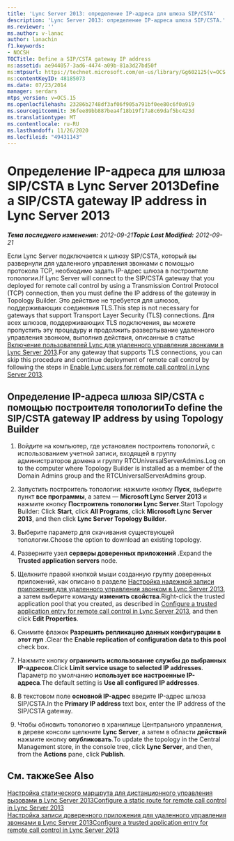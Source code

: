 ```yaml
---
title: 'Lync Server 2013: определение IP-адреса для шлюза SIP/CSTA'
description: 'Lync Server 2013: определение IP-адреса шлюза SIP/CSTA.'
ms.reviewer: ''
ms.author: v-lanac
author: lanachin
f1.keywords:
- NOCSH
TOCTitle: Define a SIP/CSTA gateway IP address
ms:assetid: ae944057-3ad6-4474-a09b-81a3d27bd50f
ms:mtpsurl: https://technet.microsoft.com/en-us/library/Gg602125(v=OCS.15)
ms:contentKeyID: 48185073
ms.date: 07/23/2014
manager: serdars
mtps_version: v=OCS.15
ms.openlocfilehash: 23286b2748df3af06f905a791bf0ee80c6f0a919
ms.sourcegitcommit: 36fee89bb887bea4f18b19f17a8c69daf5bc423d
ms.translationtype: MT
ms.contentlocale: ru-RU
ms.lasthandoff: 11/26/2020
ms.locfileid: "49431143"
---
```

# <a name="define-a-sipcsta-gateway-ip-address-in-lync-server-2013"></a><span data-ttu-id="18c53-103">Определение IP-адреса для шлюза SIP/CSTA в Lync Server 2013</span><span class="sxs-lookup"><span data-stu-id="18c53-103">Define a SIP/CSTA gateway IP address in Lync Server 2013</span></span>

<div data-xmlns="http://www.w3.org/1999/xhtml">

<div class="topic" data-xmlns="http://www.w3.org/1999/xhtml" data-msxsl="urn:schemas-microsoft-com:xslt" data-cs="https://msdn.microsoft.com/">

<div data-asp="https://msdn2.microsoft.com/asp">



</div>

<div id="mainSection">

<div id="mainBody"><span data-ttu-id="18c53-104">

<span> </span></span><span class="sxs-lookup"><span data-stu-id="18c53-104">

<span> </span></span></span>

<span data-ttu-id="18c53-105">_**Тема последнего изменения:** 2012-09-21_</span><span class="sxs-lookup"><span data-stu-id="18c53-105">_**Topic Last Modified:** 2012-09-21_</span></span>

<span data-ttu-id="18c53-106">Если Lync Server подключается к шлюзу SIP/CSTA, который вы развернули для удаленного управления звонками с помощью протокола TCP, необходимо задать IP-адрес шлюза в построителе топологии.</span><span class="sxs-lookup"><span data-stu-id="18c53-106">If Lync Server will connect to the SIP/CSTA gateway that you deployed for remote call control by using a Transmission Control Protocol (TCP) connection, then you must define the IP address of the gateway in Topology Builder.</span></span> <span data-ttu-id="18c53-107">Это действие не требуется для шлюзов, поддерживающих соединения TLS.</span><span class="sxs-lookup"><span data-stu-id="18c53-107">This step is not necessary for gateways that support Transport Layer Security (TLS) connections.</span></span> <span data-ttu-id="18c53-108">Для всех шлюзов, поддерживающих TLS подключения, вы можете пропустить эту процедуру и продолжить развертывание удаленного управления звонком, выполнив действия, описанные в статье [Включение пользователей Lync для удаленного управления звонками в Lync Server 2013](lync-server-2013-enable-lync-users-for-remote-call-control.md).</span><span class="sxs-lookup"><span data-stu-id="18c53-108">For any gateway that supports TLS connections, you can skip this procedure and continue deployment of remote call control by following the steps in [Enable Lync users for remote call control in Lync Server 2013](lync-server-2013-enable-lync-users-for-remote-call-control.md).</span></span>

<div>

## <a name="to-define-the-sipcsta-gateway-ip-address-by-using-topology-builder"></a><span data-ttu-id="18c53-109">Определение IP-адреса шлюза SIP/CSTA с помощью построителя топологии</span><span class="sxs-lookup"><span data-stu-id="18c53-109">To define the SIP/CSTA gateway IP address by using Topology Builder</span></span>

1.  <span data-ttu-id="18c53-110">Войдите на компьютер, где установлен построитель топологий, с использованием учетной записи, входящей в группу администраторов домена и группу RTCUniversalServerAdmins.</span><span class="sxs-lookup"><span data-stu-id="18c53-110">Log on to the computer where Topology Builder is installed as a member of the Domain Admins group and the RTCUniversalServerAdmins group.</span></span>

2.  <span data-ttu-id="18c53-111">Запустить построитель топологии: нажмите кнопку **Пуск**, выберите пункт **все программы**, а затем — **Microsoft Lync Server 2013** и нажмите кнопку **Построитель топологии Lync Server**.</span><span class="sxs-lookup"><span data-stu-id="18c53-111">Start Topology Builder: Click **Start**, click **All Programs**, click **Microsoft Lync Server 2013**, and then click **Lync Server Topology Builder**.</span></span>

3.  <span data-ttu-id="18c53-112">Выберите параметр для скачивания существующей топологии.</span><span class="sxs-lookup"><span data-stu-id="18c53-112">Choose the option to download an existing topology.</span></span>

4.  <span data-ttu-id="18c53-113">Разверните узел **серверы доверенных приложений** .</span><span class="sxs-lookup"><span data-stu-id="18c53-113">Expand the **Trusted application servers** node.</span></span>

5.  <span data-ttu-id="18c53-114">Щелкните правой кнопкой мыши созданную группу доверенных приложений, как описано в разделе [Настройка надежной записи приложения для удаленного управления звонком в Lync Server 2013](lync-server-2013-configure-a-trusted-application-entry-for-remote-call-control.md), а затем выберите команду **изменить свойства**.</span><span class="sxs-lookup"><span data-stu-id="18c53-114">Right-click the trusted application pool that you created, as described in [Configure a trusted application entry for remote call control in Lync Server 2013](lync-server-2013-configure-a-trusted-application-entry-for-remote-call-control.md), and then click **Edit Properties**.</span></span>

6.  <span data-ttu-id="18c53-115">Снимите флажок **Разрешить репликацию данных конфигурации в этот пул** .</span><span class="sxs-lookup"><span data-stu-id="18c53-115">Clear the **Enable replication of configuration data to this pool** check box.</span></span>

7.  <span data-ttu-id="18c53-116">Нажмите кнопку **ограничить использование службы до выбранных IP-адресов**.</span><span class="sxs-lookup"><span data-stu-id="18c53-116">Click **Limit service usage to selected IP addresses**.</span></span> <span data-ttu-id="18c53-117">Параметр по умолчанию **использует все настроенные IP-адреса**.</span><span class="sxs-lookup"><span data-stu-id="18c53-117">The default setting is **Use all configured IP addresses**.</span></span>

8.  <span data-ttu-id="18c53-118">В текстовом поле **основной IP-адрес** введите IP-адрес шлюза SIP/CSTA.</span><span class="sxs-lookup"><span data-stu-id="18c53-118">In the **Primary IP address** text box, enter the IP address of the SIP/CSTA gateway.</span></span>

9.  <span data-ttu-id="18c53-119">Чтобы обновить топологию в хранилище Центрального управления, в дереве консоли щелкните **Lync Server**, а затем в области **действий** нажмите кнопку **опубликовать**.</span><span class="sxs-lookup"><span data-stu-id="18c53-119">To update the topology in the Central Management store, in the console tree, click **Lync Server**, and then, from the **Actions** pane, click **Publish**.</span></span>

</div>

<div>

## <a name="see-also"></a><span data-ttu-id="18c53-120">См. также</span><span class="sxs-lookup"><span data-stu-id="18c53-120">See Also</span></span>


[<span data-ttu-id="18c53-121">Настройка статического маршрута для дистанционного управления вызовами в Lync Server 2013</span><span class="sxs-lookup"><span data-stu-id="18c53-121">Configure a static route for remote call control in Lync Server 2013</span></span>](lync-server-2013-configure-a-static-route-for-remote-call-control.md)  
[<span data-ttu-id="18c53-122">Настройка записи доверенного приложения для удаленного управления звонками в Lync Server 2013</span><span class="sxs-lookup"><span data-stu-id="18c53-122">Configure a trusted application entry for remote call control in Lync Server 2013</span></span>](lync-server-2013-configure-a-trusted-application-entry-for-remote-call-control.md)  
  

<span data-ttu-id="18c53-123"></div>

</div>

<span> </span>

</div>

</div>

</span><span class="sxs-lookup"><span data-stu-id="18c53-123"></div>

</div>

<span> </span>

</div>

</div>

</span></span></div>


